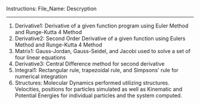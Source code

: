 Instructions:
  File_Name: Descryption
  
******************************************************************************************************************************************

1. Derivative1:  Derivative of a given function program using Euler Method and Runge-Kutta 4 Method
2. Derivative2:  Second Order Derivative of a given function using Eulers Method and Runge-Kutta 4 Method
3. Matrix1:      Gauss-Jordan, Gauss-Seidel, and Jacobi used to solve a set of four linear equations
4. Derivative3:  Central Difference method for second derivative
5. Integral1:    Rectangular rule, trapezoidal rule, and Simpsons' rule for numerical integration
6. Structures:   Molecular Dynamics performed utilizing structures. Velocities, positions for particles simulated as well as Kinematic and                  Potential Energies for individual particles and the system computed.

